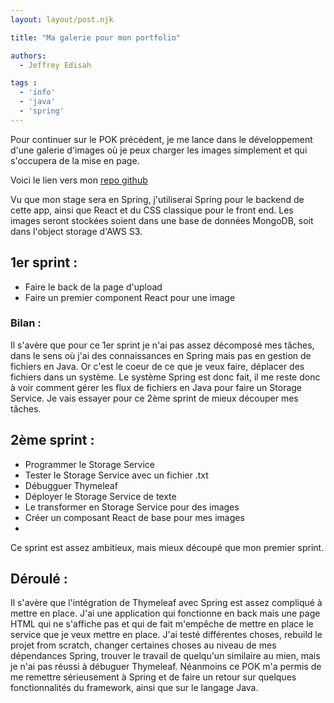 ```yaml
---
layout: layout/post.njk

title: "Ma galerie pour mon portfolio"

authors:
  - Jeffrey Edisah

tags :
  - 'info'
  - 'java'
  - 'spring'
---
```


<!-- début résumé -->

Pour continuer sur le POK précédent, je me lance dans le développement d'une galerie d'images où je peux charger les images simplement et qui s'occupera de la mise en page.

<!-- fin résumé -->

Voici le lien vers mon [repo github](https://github.com/JeffreyEdisah/Image-Gallery)

Vu que mon stage sera en Spring, j'utiliserai Spring pour le backend de cette app, ainsi que React et du CSS classique pour le front end. Les images seront stockées soient dans une base de données MongoDB, soit dans l'object storage d'AWS S3.

## 1er sprint :
- Faire le back de la page d'upload
- Faire un premier component React pour une image

### Bilan :
Il s'avère que pour ce 1er sprint je n'ai pas assez décomposé mes tâches, dans le sens où j'ai des connaissances en Spring mais pas en gestion de fichiers en Java. Or c'est le coeur de ce que je veux faire, déplacer des fichiers dans un système. Le système Spring est donc fait, il me reste donc à voir comment gérer les flux de fichiers en Java pour faire un Storage Service. Je vais essayer pour ce 2ème sprint de mieux découper mes tâches.

## 2ème sprint :

- Programmer le Storage Service
- Tester le Storage Service avec un fichier .txt
- Débugguer Thymeleaf
- Déployer le Storage Service de texte
- Le transformer en Storage Service pour des images
- Créer un composant React de base pour mes images
- 

Ce sprint est assez ambitieux, mais mieux découpé que mon premier sprint.

## Déroulé : 

Il s'avère que l'intégration de Thymeleaf avec Spring est assez compliqué à mettre en place. J'ai une application qui fonctionne en back mais une page HTML qui ne s'affiche pas et qui de fait m'empêche de mettre en place le service que je veux mettre en place.
J'ai testé différentes choses, rebuild le projet from scratch, changer certaines choses au niveau de mes dépendances Spring, trouver le travail de quelqu'un similaire au mien, mais je n'ai pas réussi à débuguer Thymeleaf.
Néanmoins ce POK m'a permis de me remettre sérieusement à Spring et de faire un retour sur quelques fonctionnalités du framework, ainsi que sur le langage Java.